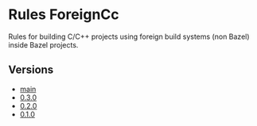 # Rules ForeignCc

Rules for building C/C++ projects using foreign build systems (non Bazel) inside Bazel projects.

## Versions

- [main](main/index.md)
- [0.3.0](0.3.0/index.md)
- [0.2.0](0.2.0/index.md)
- [0.1.0](0.1.0/index.md)
